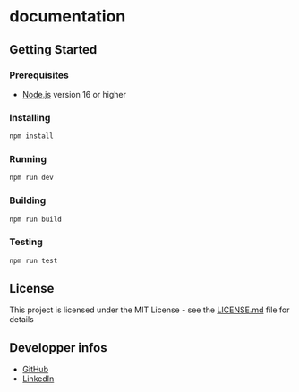 # documentation

## Getting Started

### Prerequisites

- [Node.js](https://nodejs.org/en/) version 16 or higher

### Installing

```bash
npm install
```

### Running

```bash
npm run dev
```

### Building

```bash
npm run build
```

### Testing

```bash
npm run test
```

## License

This project is licensed under the MIT License - see the [LICENSE.md](LICENSE.md) file for details

## Developper infos
- [GitHub](https://github.com/kouame09)
- [LinkedIn](https://www.linkedin.com/in/princekouame/)





